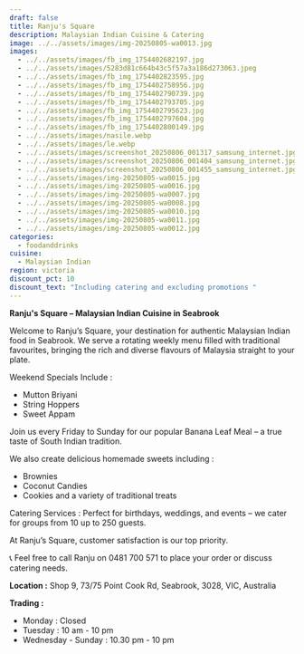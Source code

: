 ```yaml
---
draft: false
title: Ranju's Square
description: Malaysian Indian Cuisine & Catering
image: ../../assets/images/img-20250805-wa0013.jpg
images:
  - ../../assets/images/fb_img_1754402682197.jpg
  - ../../assets/images/5283d81c664b43c5f57a3a186d273063.jpeg
  - ../../assets/images/fb_img_1754402823595.jpg
  - ../../assets/images/fb_img_1754402758956.jpg
  - ../../assets/images/fb_img_1754402790739.jpg
  - ../../assets/images/fb_img_1754402793705.jpg
  - ../../assets/images/fb_img_1754402795623.jpg
  - ../../assets/images/fb_img_1754402797604.jpg
  - ../../assets/images/fb_img_1754402800149.jpg
  - ../../assets/images/nasile.webp
  - ../../assets/images/le.webp
  - ../../assets/images/screenshot_20250806_001317_samsung_internet.jpg
  - ../../assets/images/screenshot_20250806_001404_samsung_internet.jpg
  - ../../assets/images/screenshot_20250806_001455_samsung_internet.jpg
  - ../../assets/images/img-20250805-wa0015.jpg
  - ../../assets/images/img-20250805-wa0016.jpg
  - ../../assets/images/img-20250805-wa0007.jpg
  - ../../assets/images/img-20250805-wa0008.jpg
  - ../../assets/images/img-20250805-wa0010.jpg
  - ../../assets/images/img-20250805-wa0011.jpg
  - ../../assets/images/img-20250805-wa0012.jpg
categories:
  - foodanddrinks
cuisine:
  - Malaysian Indian
region: victoria
discount_pct: 10
discount_text: "Including catering and excluding promotions "
---
```

**Ranju's Square – Malaysian Indian Cuisine in Seabrook**

Welcome to Ranju’s Square, your destination for authentic Malaysian Indian food in Seabrook. We serve a rotating weekly menu filled with traditional favourites, bringing the rich and diverse flavours of Malaysia straight to your plate.

Weekend Specials Include :

* Mutton Briyani
* String Hoppers
* Sweet Appam

Join us every Friday to Sunday for our popular Banana Leaf Meal – a true taste of South Indian tradition.

We also create delicious homemade sweets including :

* Brownies
* Coconut Candies
* Cookies and a variety of traditional treats

Catering Services : Perfect for birthdays, weddings, and events – we cater for groups from 10 up to 250 guests.

At Ranju’s Square, customer satisfaction is our top priority.

📞 Feel free to call Ranju on 0481 700 571 to place your order or discuss catering needs.

**Location :** Shop 9, 73/75 Point Cook Rd, Seabrook, 3028, VIC, Australia 

**Trading :**

* Monday : Closed
* Tuesday : 10 am - 10 pm
* Wednesday - Sunday : 10.30 pm - 10 pm
